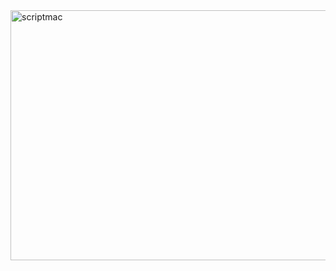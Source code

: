 <img width="1492" height="400" alt="scriptmac" src="https://github.com/user-attachments/assets/2470f913-5695-44e0-b537-d88da11470db" />
